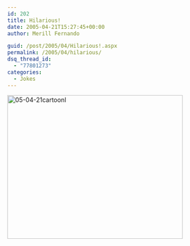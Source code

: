 ```yaml
---
id: 202
title: Hilarious!
date: 2005-04-21T15:27:45+00:00
author: Merill Fernando

guid: /post/2005/04/Hilarious!.aspx
permalink: /2005/04/hilarious/
dsq_thread_id:
  - "77801273"
categories:
  - Jokes
---
```

<img height="327" alt="05-04-21cartoonl" src="http://www.merill.net/wp-content/uploads/contentbinary/05_2D04_2D21cartoonl.gif" width="400" border="0" />